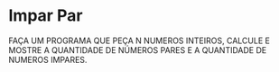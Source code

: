 # Impar Par

FAÇA UM PROGRAMA QUE PEÇA N NUMEROS INTEIROS, CALCULE E MOSTRE A QUANTIDADE DE NÚMEROS PARES E A QUANTIDADE DE NUMEROS IMPARES.
